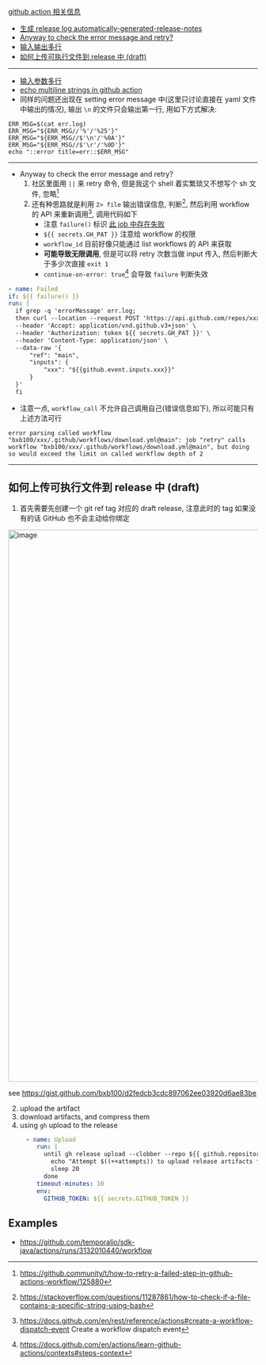 [github action 相关信息](https://github.com/bxb100/blog/issues/7)

* [生成 release log automatically-generated-release-notes](https://docs.github.com/en/repositories/releasing-projects-on-github/automatically-generated-release-notes)
* [Anyway to check the error message and retry?](#issuecomment-1008555315)
* [输入输出多行](#issuecomment-1008555105)
* [如何上传可执行文件到 release 中 (draft)](#issuecomment-1275587834)



---

<a id="issuecomment-1008555105"></a>
* [输入参数多行](https://github.community/t/set-output-truncates-multiline-strings/16852)
* [echo multiline strings in github action](https://trstringer.com/github-actions-multiline-strings/)
* 同样的问题还出现在 setting error message 中(这里只讨论直接在 yaml 文件中输出的情况), 输出 `\n` 的文件只会输出第一行, 用如下方式解决: 
```shell
ERR_MSG=$(cat err.log)
ERR_MSG="${ERR_MSG//'%'/'%25'}"
ERR_MSG="${ERR_MSG//$'\n'/'%0A'}"
ERR_MSG="${ERR_MSG//$'\r'/'%0D'}"
echo "::error title=err::$ERR_MSG"
```


---

<a id="issuecomment-1008555315"></a>
* Anyway to check the error message and retry?
	1. 社区里面用 `||` 来 retry 命令, 但是我这个 shell 着实繁琐又不想写个 sh 文件, 忽略[^1]
	2. 还有种思路就是利用 `2> file` 输出错误信息, 判断[^3], 然后利用 workflow 的 API 来重新调用[^2], 调用代码如下
		* 注意 `failure()` 标识 [此 job 中存在失败](https://docs.github.com/en/actions/learn-github-actions/expressions#failure)
		* `${{ secrets.GH_PAT }}` 注意给 workflow 的权限
		* `workflow_id` 目前好像只能通过 list workflows 的 API 来获取
		* **可能导致无限调用**, 但是可以将 retry 次数当做 input 传入, 然后判断大于多少次直接 `exit 1`
		* `continue-on-error: true`[^4] 会导致 `failure` 判断失效
```yaml
- name: Failed
if: ${{ failure() }}
run: |
  if grep -q 'errorMessage' err.log;
  then curl --location --request POST 'https://api.github.com/repos/xxx/xxx/actions/workflows/xxxx/dispatches' \
  --header 'Accept: application/vnd.github.v3+json' \
  --header 'Authorization: token ${{ secrets.GH_PAT }}' \
  --header 'Content-Type: application/json' \
  --data-raw '{
      "ref": "main",
      "inputs": {
          "xxx": "${{github.event.inputs.xxx}}"
      }
  }'
  fi
```

* 注意一点, `workflow_call` 不允许自己调用自己(错误信息如下), 所以可能只有上述方法可行
```
error parsing called workflow "bxb100/xxx/.github/workflows/download.yml@main": job "retry" calls workflow "bxb100/xxx/.github/workflows/download.yml@main", but doing so would exceed the limit on called workflow depth of 2
```

[^1]: https://github.community/t/how-to-retry-a-failed-step-in-github-actions-workflow/125880
[^2]: https://docs.github.com/en/rest/reference/actions#create-a-workflow-dispatch-event Create a workflow dispatch event
[^3]: https://stackoverflow.com/questions/11287861/how-to-check-if-a-file-contains-a-specific-string-using-bash
[^4]: https://docs.github.com/en/actions/learn-github-actions/contexts#steps-context 

---

<a id="issuecomment-1275587834"></a>
## 如何上传可执行文件到 release 中 (draft)

1. 首先需要先创建一个 git ref tag 对应的 draft release, 注意此时的 tag 如果没有的话 GitHub 也不会主动给你绑定
<img width="1115" alt="image" src="https://user-images.githubusercontent.com/20685961/195251932-4b084fde-8bf3-4913-b1ea-b315661f8f8d.png">

see https://gist.github.com/bxb100/d2fedcb3cdc897062ee03920d6ae83be

2. upload the artifact
3. download artifacts, and compress them
4. using `gh` upload to the release
```yaml
     - name: Upload
        run: |
          until gh release upload --clobber --repo ${{ github.repository }} ${{ github.event.inputs.tag }} *.zip *.tar.gz; do
            echo "Attempt $((++attempts)) to upload release artifacts failed. Will retry in 20s"
            sleep 20
          done
        timeout-minutes: 10
        env:
          GITHUB_TOKEN: ${{ secrets.GITHUB_TOKEN }}
```

## Examples
-  https://github.com/temporalio/sdk-java/actions/runs/3132010440/workflow


